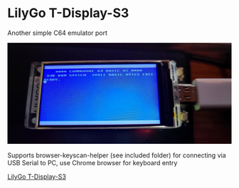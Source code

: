 # LilyGo T-Display-S3 #

Another simple C64 emulator port

![](t-display-s3.jpg)

Supports browser-keyscan-helper (see included folder) for connecting via USB Serial to PC, use Chrome browser for keyboard entry

[LilyGo T-Display-S3](https://www.lilygo.cc/products/t-display-s3)